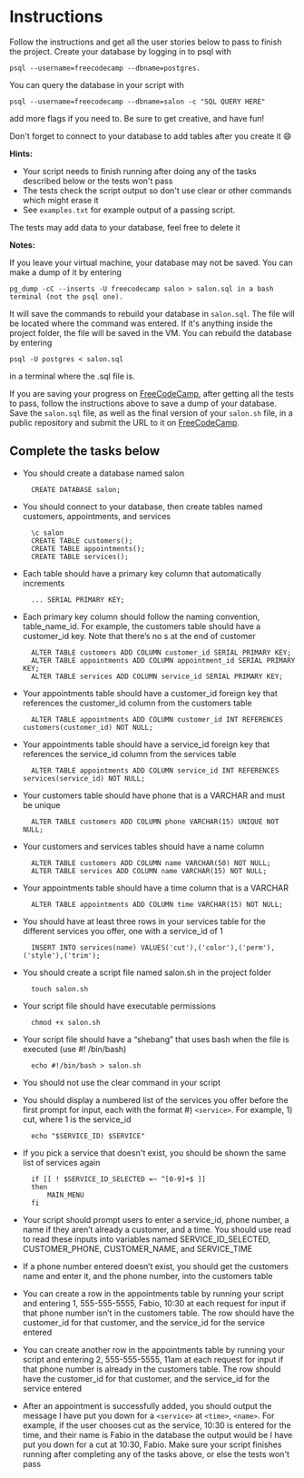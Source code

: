 # Instructions

Follow the instructions and get all the user stories below to pass to finish the project. Create your database by logging in to psql with

    psql --username=freecodecamp --dbname=postgres.

You can query the database in your script with

    psql --username=freecodecamp --dbname=salon -c "SQL QUERY HERE"

add more flags if you need to. Be sure to get creative, and have fun!

Don't forget to connect to your database to add tables after you create it 😄

**Hints:**

* Your script needs to finish running after doing any of the tasks described below or the tests won't pass
* The tests check the script output so don't use clear or other commands which might erase it
* See `examples.txt` for example output of a passing script.

The tests may add data to your database, feel free to delete it

**Notes:**

If you leave your virtual machine, your database may not be saved. You can make a dump of it by entering

    pg_dump -cC --inserts -U freecodecamp salon > salon.sql in a bash terminal (not the psql one).

It will save the commands to rebuild your database in `salon.sql`. The file will be located where the command was entered. If it's anything inside the project folder, the file will be saved in the VM. You can rebuild the database by entering

    psql -U postgres < salon.sql

in a terminal where the .sql file is.

If you are saving your progress on [FreeCodeCamp](freeCodeCamp.org), after getting all the tests to pass, follow the instructions above to save a dump of your database. Save the `salon.sql` file, as well as the final version of your `salon.sh` file, in a public repository and submit the URL to it on [FreeCodeCamp](freeCodeCamp.org).

## Complete the tasks below

* You should create a database named salon

        CREATE DATABASE salon;

* You should connect to your database, then create tables named customers, appointments, and services

        \c salon
        CREATE TABLE customers();
        CREATE TABLE appointments();
        CREATE TABLE services();

* Each table should have a primary key column that automatically increments

        ... SERIAL PRIMARY KEY;

* Each primary key column should follow the naming convention, table_name_id. For example, the customers table should have a customer_id key. Note that there’s no s at the end of customer

        ALTER TABLE customers ADD COLUMN customer_id SERIAL PRIMARY KEY;
        ALTER TABLE appointments ADD COLUMN appointment_id SERIAL PRIMARY KEY;
        ALTER TABLE services ADD COLUMN service_id SERIAL PRIMARY KEY;

* Your appointments table should have a customer_id foreign key that references the customer_id column from the customers table

        ALTER TABLE appointments ADD COLUMN customer_id INT REFERENCES customers(customer_id) NOT NULL;

* Your appointments table should have a service_id foreign key that references the service_id column from the services table

        ALTER TABLE appointments ADD COLUMN service_id INT REFERENCES services(service_id) NOT NULL;

* Your customers table should have phone that is a VARCHAR and must be unique

        ALTER TABLE customers ADD COLUMN phone VARCHAR(15) UNIQUE NOT NULL;

* Your customers and services tables should have a name column

        ALTER TABLE customers ADD COLUMN name VARCHAR(50) NOT NULL;
        ALTER TABLE services ADD COLUMN name VARCHAR(15) NOT NULL;

* Your appointments table should have a time column that is a VARCHAR

        ALTER TABLE appointments ADD COLUMN time VARCHAR(15) NOT NULL;

* You should have at least three rows in your services table for the different services you offer, one with a service_id of 1

        INSERT INTO services(name) VALUES('cut'),('color'),('perm'),('style'),('trim');

* You should create a script file named salon.sh in the project folder

        touch salon.sh

* Your script file should have executable permissions

        chmod +x salon.sh

* Your script file should have a “shebang” that uses bash when the file is executed (use #! /bin/bash)

        echo #!/bin/bash > salon.sh

* You should not use the clear command in your script
* You should display a numbered list of the services you offer before the first prompt for input, each with the format #) `<service>`. For example, 1) cut, where 1 is the service_id

        echo "$SERVICE_ID) $SERVICE"

* If you pick a service that doesn't exist, you should be shown the same list of services again

        if [[ ! $SERVICE_ID_SELECTED =~ ^[0-9]+$ ]]
        then
            MAIN_MENU
        fi

* Your script should prompt users to enter a service_id, phone number, a name if they aren’t already a customer, and a time. You should use read to read these inputs into variables named SERVICE_ID_SELECTED, CUSTOMER_PHONE, CUSTOMER_NAME, and SERVICE_TIME
* If a phone number entered doesn’t exist, you should get the customers name and enter it, and the phone number, into the customers table
* You can create a row in the appointments table by running your script and entering 1, 555-555-5555, Fabio, 10:30 at each request for input if that phone number isn’t in the customers table. The row should have the customer_id for that customer, and the service_id for the service entered
* You can create another row in the appointments table by running your script and entering 2, 555-555-5555, 11am at each request for input if that phone number is already in the customers table. The row should have the customer_id for that customer, and the service_id for the service entered
* After an appointment is successfully added, you should output the message I have put you down for a `<service>` at `<time>`, `<name>`. For example, if the user chooses cut as the service, 10:30 is entered for the time, and their name is Fabio in the database the output would be I have put you down for a cut at 10:30, Fabio. Make sure your script finishes running after completing any of the tasks above, or else the tests won't pass
